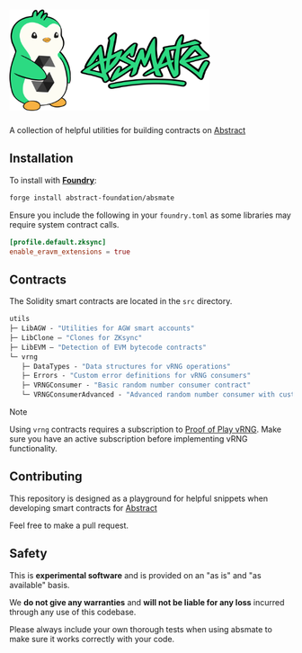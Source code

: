 # <img src="logo.svg" alt="absmate" height="180"/>

A collection of helpful utilities for building contracts on [Abstract](https://abs.xyz)

## Installation


To install with [**Foundry**](https://github.com/foundry-rs/foundry):

```sh
forge install abstract-foundation/absmate
```

Ensure you include the following in your `foundry.toml` as some libraries may require system contract calls.
```toml
[profile.default.zksync]
enable_eravm_extensions = true
```

## Contracts

The Solidity smart contracts are located in the `src` directory.

```ml
utils
├─ LibAGW - "Utilities for AGW smart accounts"
├─ LibClone — "Clones for ZKsync"
├─ LibEVM — "Detection of EVM bytecode contracts"
└─ vrng
   ├─ DataTypes - "Data structures for vRNG operations"
   ├─ Errors - "Custom error definitions for vRNG consumers"
   ├─ VRNGConsumer - "Basic random number consumer contract"
   └─ VRNGConsumerAdvanced - "Advanced random number consumer with custom normalization"
```
> [!NOTE]
> Using `vrng` contracts requires a subscription to [Proof of Play vRNG](https://docs.proofofplay.com/introduction). Make sure you have an active subscription before implementing vRNG functionality.


## Contributing

This repository is designed as a playground for helpful snippets when developing smart contracts for [Abstract](https://docs.abs.xyz/build-on-abstract/getting-started)

Feel free to make a pull request.

## Safety

This is **experimental software** and is provided on an "as is" and "as available" basis.

We **do not give any warranties** and **will not be liable for any loss** incurred through any use of this codebase.

Please always include your own thorough tests when using absmate to make sure it works correctly with your code.